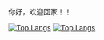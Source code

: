 你好，欢迎回家！！


[![Top Langs](https://github-readme-stats.vercel.app/api/top-langs/?username=gethub-json&hide=javascript,html)](https://github.com/anuraghazra/github-readme-stats)
[![Top Langs](https://github-readme-stats.vercel.app/api/top-langs/?username=gethub-json&layout=compact)](https://github.com/anuraghazra/github-readme-stats)
